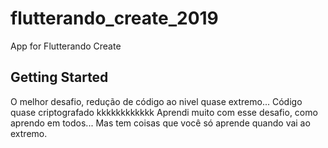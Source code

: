 # flutterando_create_2019

App for Flutterando Create

## Getting Started

O melhor desafio, redução de código ao nivel quase extremo...
Código quase criptografado kkkkkkkkkkkk
Aprendi muito com esse desafio, como aprendo em todos... 
Mas tem coisas que você só aprende quando vai ao extremo. 
